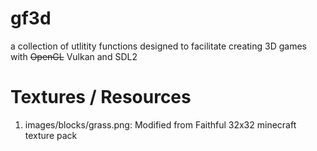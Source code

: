 # gf3d
a collection of utlitity functions designed to facilitate creating 3D games with ~~OpenGL~~ Vulkan and SDL2


# Textures / Resources

1. images/blocks/grass.png: Modified from Faithful 32x32 minecraft texture pack